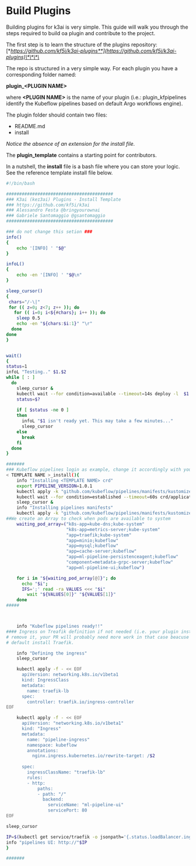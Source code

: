 # Build Plugins

Building plugins for k3ai is very simple. This guide will walk you through the steps required to build oa plugin and contribute to the project.

The first step is to learn the structure of the plugins repository: [**https://github.com/kf5i/k3ai-plugins**](https://github.com/kf5i/k3ai-plugins)\*\*\*\*

The repo is structured in a very simple way. For each plugin you have a corresponding folder named:

**plugin\_&lt;PLUGIN NAME&gt;**

where **&lt;PLUGIN NAME&gt;** is the name of your plugin \(i.e.: plugin\_kfpipelines identify the Kubeflow pipelines based on default  Argo workflows engine\).

The plugin folder should contain two files:

* README.md
* install

_Notice the absence of an extension for the install file._ 

The **plugin\_template**  contains a starting point for contributors.

In a nutshell, the **install** file is a bash file where you can store your logic. See the reference template install file below.

```bash
#!/bin/bash

#########################################
### K3ai (keɪ3ai) Plugins - Install Template
### https://github.com/kf5i/k3ai
### Alessandro Festa @bringyourownai
### Gabriele Santomaggio @gsantomaggio
######################################### 

### do not change this setion ###
info()
{
    echo '[INFO] ' "$@"
}

infoL()
{
    echo -en '[INFO] ' "$@\n"
}

sleep_cursor()
{
 chars="/-\|"
 for (( z=0; z<7; z++ )); do
   for (( i=0; i<${#chars}; i++ )); do
    sleep 0.5
    echo -en "${chars:$i:1}" "\r"
  done
done
}


wait() 
{
status=1
infoL "Testing.." $1.$2  
while [ : ]
  do
    sleep_cursor &
    kubectl wait --for condition=available --timeout=14s deploy -l  $1   -n $2
    status=$?
    
    if [ $status -ne 0 ]
    then 
      infoL "$1 isn't ready yet. This may take a few minutes..."
      sleep_cursor
    else
      break  
    fi 
  done
}

#######
### Kubeflow pipelines login as example, change it accordingly with your needs
< TEMPLATE NAME >_install(){
    info "Installing <TEMPLATE NAME> crd"
    export PIPELINE_VERSION=1.0.1
    kubectl apply -k "github.com/kubeflow/pipelines/manifests/kustomize/cluster-scoped-resources?ref=$PIPELINE_VERSION"
    kubectl wait --for condition=established --timeout=60s crd/applications.app.k8s.io
    sleep_cursor &
    info "Installing pipelines manifests"
    kubectl apply -k "github.com/kubeflow/pipelines/manifests/kustomize/env/platform-agnostic-pns?ref=$PIPELINE_VERSION"
##We create an Array to check when pods are available to system
    waiting_pod_array=("k8s-app=kube-dns;kube-system" 
                       "k8s-app=metrics-server;kube-system"
                       "app=traefik;kube-system"  
                       "app=minio;kubeflow"
                       "app=mysql;kubeflow"
                       "app=cache-server;kubeflow"
                       "app=ml-pipeline-persistenceagent;kubeflow"
                       "component=metadata-grpc-server;kubeflow"
                       "app=ml-pipeline-ui;kubeflow")

    for i in "${waiting_pod_array[@]}"; do 
      echo "$i"; 
      IFS=';' read -ra VALUES <<< "$i"
        wait "${VALUES[0]}" "${VALUES[1]}"
    done
#####



    info "Kubeflow pipelines ready!!"
#### Ingress on Treafik definition if not needed (i.e. your plugin install Istio)
# remove it, your PR will probably need more work in that case beacuse k3s by 
# default install Traefik.

    info "Defining the ingress"
    sleep_cursor

    kubectl apply -f - << EOF
      apiVersion: networking.k8s.io/v1beta1
      kind: IngressClass
      metadata: 
        name: traefik-lb
      spec: 
        controller: traefik.io/ingress-controller
EOF

    kubectl apply -f - << EOF
      apiVersion: "networking.k8s.io/v1beta1"
      kind: "Ingress"
      metadata:
        name: "pipeline-ingress"
        namespace: kubeflow
        annotations:
          nginx.ingress.kubernetes.io/rewrite-target: /$2
          
      spec:
        ingressClassName: "traefik-lb"
        rules:
        - http:
            paths:
            - path: "/"
              backend:
                serviceName: "ml-pipeline-ui"
                servicePort: 80
EOF

sleep_cursor

IP=$(kubectl get service/traefik -o jsonpath='{.status.loadBalancer.ingress[0].ip}' -n kube-system)
info "pipelines UI: http://"$IP 
}

#######
```

